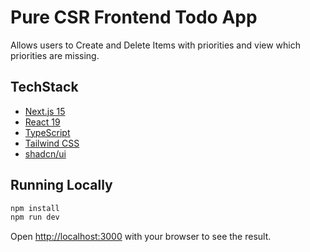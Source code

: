 # Pure CSR Frontend Todo App

Allows users to Create and Delete Items with priorities and view which priorities are missing.

## TechStack

- [Next.js 15](https://nextjs.org/)
- [React 19](https://react.dev/)
- [TypeScript](https://www.typescriptlang.org/)
- [Tailwind CSS](https://tailwindcss.com/)
- [shadcn/ui](https://ui.shadcn.com/)

## Running Locally

```bash
npm install
npm run dev
```

Open [http://localhost:3000](http://localhost:3000) with your browser to see the result.
